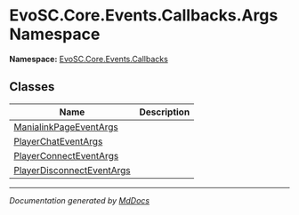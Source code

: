﻿<!--  
  <auto-generated>   
    The contents of this file were generated by a tool.  
    Changes to this file may be list if the file is regenerated  
  </auto-generated>   
-->

# EvoSC.Core.Events.Callbacks.Args Namespace

**Namespace:** [EvoSC.Core.Events.Callbacks](../index.md)  

## Classes

| Name                                                            | Description |
| --------------------------------------------------------------- | ----------- |
| [ManialinkPageEventArgs](ManialinkPageEventArgs/index.md)       |             |
| [PlayerChatEventArgs](PlayerChatEventArgs/index.md)             |             |
| [PlayerConnectEventArgs](PlayerConnectEventArgs/index.md)       |             |
| [PlayerDisconnectEventArgs](PlayerDisconnectEventArgs/index.md) |             |

___

*Documentation generated by [MdDocs](https://github.com/ap0llo/mddocs)*
